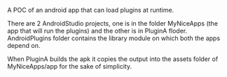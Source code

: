 A POC of an android app that can load plugins at runtime.

There are 2 AndroidStudio projects, one is in the folder MyNiceApps (the app that will run the plugins) and the other is in PluginA floder.
AndroidPlugins folder contains the library module on which both the apps depend on.

When PluginA builds the apk it copies the output into the assets folder of MyNiceApps/app for the sake of simplicity.
